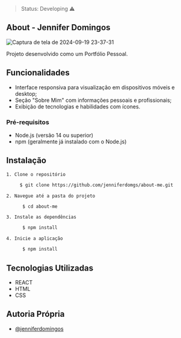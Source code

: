 
> Status: Developing ⚠️
## About - Jennifer Domingos

![Captura de tela de 2024-09-19 23-37-31](https://github.com/user-attachments/assets/3a50aa7b-405e-435b-bffb-a1fb1f4a9dcf)

Projeto desenvolvido como um Portfólio Pessoal.


## Funcionalidades


- Interface responsiva para visualização em dispositivos móveis e desktop;
- Seção "Sobre Mim" com informações pessoais e profissionais;
- Exibição de tecnologias e habilidades com ícones.


### Pré-requisitos

- Node.js (versão 14 ou superior)
- npm (geralmente já instalado com o Node.js)

## Instalação

    1. Clone o repositório

```bash
     $ git clone https://github.com/jenniferdomgs/about-me.git
```

    2. Navegue até a pasta do projeto  
```bash
      $ cd about-me
```

    3. Instale as dependências
```bash
      $ npm install
```

    4. Inicie a aplicação
```bash
      $ npm install
```
    
## Tecnologias Utilizadas

- REACT
- HTML
- CSS

## Autoria Própria
- [@jenniferdomingos](https://www.github.com/jenniferdomgs)
